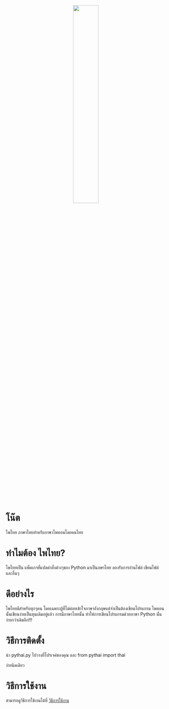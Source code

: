 <div align = 'center'>
<img src="https://cdn.discordapp.com/attachments/719848475608744040/724904420873338919/logo.png"width="40%px">
</div>
 
 
 
# โน๊ต
ไพไทย ภาษาไทยสำหรับภาษาไพทอนโดยคนไทย

# ทำไมต้อง ไพไทย?
ไพไทยเป็น แพ็คเกจที่แปลคำสั่งต่างๆของ Python มาเป็นภษาไทย
ลองรับการอ่านไฟล์ เขียนไฟล์ และอื่นๆ

# ดีอย่างไร
ไพไทยดีสำหรับทุกๆคน โดยเฉพาะผู้ที่ไม่ค่อยเข้าใจภาษาอังกฤษแต่จำเป็นต้องเขียนโปรแกรม
ไพทอนนั้นเขียนง่ายเป็นทุนเดิมอยู่แล้ว
การมีภาษาไทยนั้น ทำให้การเขียนโปรแกรมด้วยภาษา Python นั้น ง่ายกว่าเดิมอีก!!!

# วิธีการติดตั้ง
นำ pythai.py ไปวางที่โปรเจค์ของคุณ
และ from pythai import thai

ง่ายนิดเดียว

# วิธีการใช้งาน
สามารถดูวิธีการใช้งานได้ที่ [วิธีการใช้งาน](https://github.com/kidJaNateTH/Pythai/wiki/.%E0%B8%AB%E0%B8%99%E0%B9%89%E0%B8%B2%E0%B8%AB%E0%B8%A5%E0%B8%B1%E0%B8%81.)
